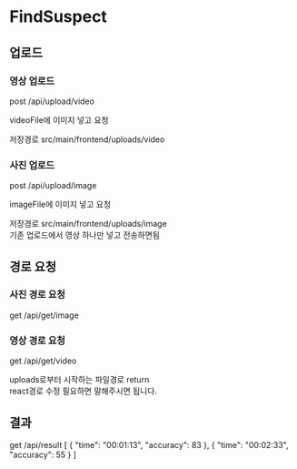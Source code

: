 # FindSuspect

## 업로드

### 영상 업로드

post /api/upload/video

videoFile에 이미지 넣고 요청

저장경로 src/main/frontend/uploads/video

### 사진 업로드 

post /api/upload/image

imageFile에 이미지 넣고 요청

저장경로 src/main/frontend/uploads/image
<br>
기존 업로드에서 영상 하나만 넣고 전송하면됨 
<br>
## 경로 요청

### 사진 경로 요청

get /api/get/image

### 영상 경로 요청

get /api/get/video

uploads로부터 시작하는 파일경로 return
<br>
react경로 수정 필요하면 말해주시면 됩니다.


## 결과
get /api/result
[
  {
    "time": "00:01:13",
    "accuracy": 83
  },
  {
    "time": "00:02:33",
    "accuracy": 55
  }
]


